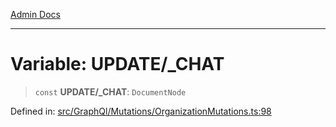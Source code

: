 [Admin Docs](/)

***

# Variable: UPDATE/_CHAT

> `const` **UPDATE/_CHAT**: `DocumentNode`

Defined in: [src/GraphQl/Mutations/OrganizationMutations.ts:98](https://github.com/PalisadoesFoundation/talawa-admin/blob/main/src/GraphQl/Mutations/OrganizationMutations.ts#L98)
